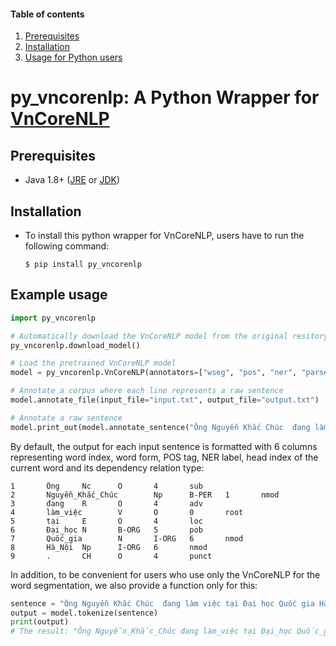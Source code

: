 #### Table of contents
1. [Prerequisites](#prerequisites)
2. [Installation](#install)
3. [Usage for Python users](#python)

# py_vncorenlp: A Python Wrapper for [VnCoreNLP](https://github.com/vncorenlp/VnCoreNLP)

## Prerequisites <a name="prerequisites"></a>

- Java 1.8+ ([JRE](http://www.oracle.com/technetwork/java/javase/downloads/jre8-downloads-2133155.html) or [JDK](http://www.oracle.com/technetwork/java/javase/downloads/jdk8-downloads-2133151.html))
## Installation <a name="install"></a>

- To install this python wrapper for VnCoreNLP, users have to run the following command:

    `$ pip install py_vncorenlp` 

## Example usage <a name="example"></a>

```python
import py_vncorenlp

# Automatically download the VnCoreNLP model from the original resitory
py_vncorenlp.download_model()

# Load the pretrained VnCoreNLP model
model = py_vncorenlp.VnCoreNLP(annotators=["wseg", "pos", "ner", "parse"])

# Annotate a corpus where each line represents a raw sentence
model.annotate_file(input_file="input.txt", output_file="output.txt")

# Annotate a raw sentence
model.print_out(model.annotate_sentence("Ông Nguyễn Khắc Chúc  đang làm việc tại Đại học Quốc gia Hà Nội.")
```

By default, the output for each input sentence is formatted with 6 columns representing word index, word form, POS tag, NER label, head index of the current word and its dependency relation type:

```
1       Ông     Nc      O       4       sub
2       Nguyễn_Khắc_Chúc        Np      B-PER   1       nmod
3       đang    R       O       4       adv
4       làm_việc        V       O       0       root
5       tại     E       O       4       loc
6       Đại_học N       B-ORG   5       pob
7       Quốc_gia        N       I-ORG   6       nmod
8       Hà_Nội  Np      I-ORG   6       nmod
9       .       CH      O       4       punct
```

In addition, to be convenient for users who use only the VnCoreNLP for the word segmentation, we also provide a function only for this:

```python
sentence = "Ông Nguyễn Khắc Chúc  đang làm việc tại Đại học Quốc gia Hà Nội."
output = model.tokenize(sentence)
print(output)
# The result: "Ông Nguyễn_Khắc_Chúc đang làm_việc tại Đại_học Quốc_gia Hà_Nội ."
```
